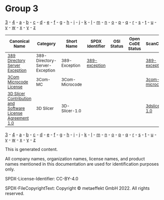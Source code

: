 # Group 3

[3](../[3]/README.md) -
[4](../[4]/README.md) -
[a](../[a]/README.md) - 
[b](../[b]/README.md) - 
[c](../[c]/README.md) - 
[d](../[d]/README.md) - 
[e](../[e]/README.md) - 
[f](../[f]/README.md) - 
[g](../[g]/README.md) - 
[h](../[h]/README.md) - 
[i](../[i]/README.md) - 
[j](../[j]/README.md) - 
[k](../[k]/README.md) - 
[l](../[l]/README.md) - 
[m](../[m]/README.md) - 
[n](../[n]/README.md) - 
[o](../[o]/README.md) - 
[p](../[p]/README.md) - 
[q](../[q]/README.md) - 
[r](../[r]/README.md) - 
[s](../[s]/README.md) - 
[t](../[t]/README.md) - 
[u](../[u]/README.md) - 
[v](../[v]/README.md) - 
[w](../[w]/README.md) - 
[x](../[x]/README.md) - 
[y](../[y]/README.md) - 
[z](../[z]/README.md)

|<sup>Canonical Name</sup>|<sup>Category</sup>|<sup>Short Name</sup>|<sup>SPDX Identifier</sup>|<sup>OSI Status</sup>|<sup>Open CoDE Status</sup>|<sup>ScanCode</sup>|<sup>Matched ScanCode</sup>|<sup>Type</sup>|
| --- | --- | --- | --- | --- | --- | --- | --- | --- |
|<sup>[389 Directory Server Exception]([38]/389-Directory-Server-Exception.yaml)</sup>|<sup>389-Directory-Server-Exception</sup>|<sup>389-Exception</sup>|<sup>[389-exception](https://spdx.org/licenses/389-exception.html)</sup>| |<sup> </sup>|<sup>[389-exception](https://github.com/nexB/scancode-toolkit/blob/develop/src/licensedcode/data/licenses/389-exception.LICENSE)</sup>|<sup>[389-exception](https://github.com/nexB/scancode-toolkit/blob/develop/src/licensedcode/data/licenses/389-exception.LICENSE)</sup>|<sup>exception</sup>|
|<sup>[3Com Microcode License]([3c]/3Com-Microcode-License.yaml)</sup>|<sup>3Com-MC</sup>|<sup>3Com-Microcode</sup>| | |<sup> </sup>|<sup>[3com-microcode](https://github.com/nexB/scancode-toolkit/blob/develop/src/licensedcode/data/licenses/3com-microcode.LICENSE)</sup>|<sup>[3com-microcode](https://github.com/nexB/scancode-toolkit/blob/develop/src/licensedcode/data/licenses/3com-microcode.LICENSE)</sup>|<sup>terms</sup>|
|<sup>[3D Slicer Contribution and Software License Agreement 1.0]([3d]/3D-Slicer-Contribution-and-Software-License-Agreement-1.0.yaml)</sup>|<sup>3D Slicer</sup>|<sup>3D-Slicer-1.0</sup>| | |<sup> </sup>|<sup>[3dslicer-1.0](https://github.com/nexB/scancode-toolkit/blob/develop/src/licensedcode/data/licenses/3dslicer-1.0.LICENSE)</sup>|<sup>[3dslicer-1.0](https://github.com/nexB/scancode-toolkit/blob/develop/src/licensedcode/data/licenses/3dslicer-1.0.LICENSE)</sup>|<sup>terms</sup>|

[3](../[3]/README.md) -
[4](../[4]/README.md) -
[a](../[a]/README.md) - 
[b](../[b]/README.md) - 
[c](../[c]/README.md) - 
[d](../[d]/README.md) - 
[e](../[e]/README.md) - 
[f](../[f]/README.md) - 
[g](../[g]/README.md) - 
[h](../[h]/README.md) - 
[i](../[i]/README.md) - 
[j](../[j]/README.md) - 
[k](../[k]/README.md) - 
[l](../[l]/README.md) - 
[m](../[m]/README.md) - 
[n](../[n]/README.md) - 
[o](../[o]/README.md) - 
[p](../[p]/README.md) - 
[q](../[q]/README.md) - 
[r](../[r]/README.md) - 
[s](../[s]/README.md) - 
[t](../[t]/README.md) - 
[u](../[u]/README.md) - 
[v](../[v]/README.md) - 
[w](../[w]/README.md) - 
[x](../[x]/README.md) - 
[y](../[y]/README.md) - 
[z](../[z]/README.md)


This is generated content.

All company names, organization names, license names, and product names mentioned in this documentation are used for identification purposes only.

SPDX-License-Identifier: CC-BY-4.0

SPDX-FileCopyrightText: Copyright © metaeffekt GmbH 2022. All rights reserved.
